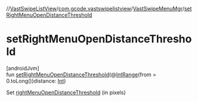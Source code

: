 //[VastSwipeListView](../../../index.md)/[com.gcode.vastswipelistview](../index.md)/[VastSwipeMenuMgr](index.md)/[setRightMenuOpenDistanceThreshold](set-right-menu-open-distance-threshold.md)

# setRightMenuOpenDistanceThreshold

[androidJvm]\
fun [setRightMenuOpenDistanceThreshold](set-right-menu-open-distance-threshold.md)(@[IntRange](https://developer.android.com/reference/kotlin/androidx/annotation/IntRange.html)(from = 0.toLong())distance: [Int](https://kotlinlang.org/api/latest/jvm/stdlib/kotlin/-int/index.html))

Set [rightMenuOpenDistanceThreshold](right-menu-open-distance-threshold.md) (in pixels)
